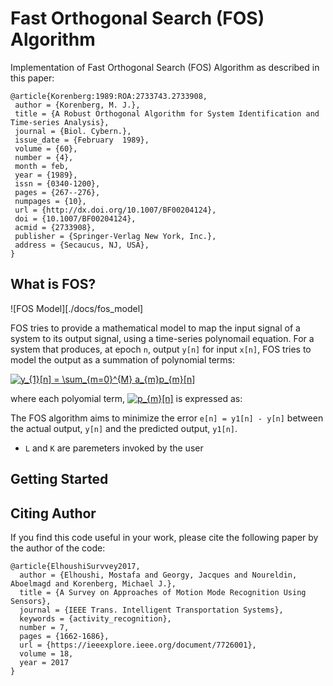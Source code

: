 [fos_model]: ./docs/fos_model.png "FOS Model"
# Fast Orthogonal Search (FOS) Algorithm
Implementation of Fast Orthogonal Search (FOS) Algorithm as described in this paper:
```
@article{Korenberg:1989:ROA:2733743.2733908,
 author = {Korenberg, M. J.},
 title = {A Robust Orthogonal Algorithm for System Identification and Time-series Analysis},
 journal = {Biol. Cybern.},
 issue_date = {February  1989},
 volume = {60},
 number = {4},
 month = feb,
 year = {1989},
 issn = {0340-1200},
 pages = {267--276},
 numpages = {10},
 url = {http://dx.doi.org/10.1007/BF00204124},
 doi = {10.1007/BF00204124},
 acmid = {2733908},
 publisher = {Springer-Verlag New York, Inc.},
 address = {Secaucus, NJ, USA},
} 
```

## What is FOS?

![FOS Model][./docs/fos_model]

FOS tries to provide a mathematical model to map the input signal of a system to its output signal, using a time-series polynomail equation. 
For a system that produces, at epoch `n`, output `y[n]` for input `x[n]`, FOS tries to model the output as a summation of polynomial terms:

<a href="https://www.codecogs.com/eqnedit.php?latex=y_{1}[n]&space;=&space;\sum_{m=0}^{M}&space;a_{m}p_{m}[n]" target="_blank"><img src="https://latex.codecogs.com/svg.latex?y_{1}[n]&space;=&space;\sum_{m=0}^{M}&space;a_{m}p_{m}[n]" title="y_{1}[n] = \sum_{m=0}^{M} a_{m}p_{m}[n]" /></a>

where each polyomial term, <a href="https://www.codecogs.com/eqnedit.php?latex=p_{m}[n]" target="_blank"><img src="https://latex.codecogs.com/svg.latex?p_{m}[n]" title="p_{m}[n]" /></a> is expressed as:



The FOS algorithm aims to minimize the error `e[n] = y1[n] - y[n]` between the actual output, `y[n]` and the predicted output, `y1[n]`.
- `L` and `K` are paremeters invoked by the user



## Getting Started

## Citing Author
If you find this code useful in your work, please cite the following paper by the author of the code:
```
@article{ElhoushiSurvvey2017,
  author = {Elhoushi, Mostafa and Georgy, Jacques and Noureldin, Aboelmagd and Korenberg, Michael J.},
  title = {A Survey on Approaches of Motion Mode Recognition Using Sensors},
  journal = {IEEE Trans. Intelligent Transportation Systems},
  keywords = {activity_recognition},
  number = 7,
  pages = {1662-1686},
  url = {https://ieeexplore.ieee.org/document/7726001},
  volume = 18,
  year = 2017
}
```
